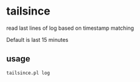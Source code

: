 # tailsince

read last lines of log based on timestamp matching

Default is last 15 minutes

## usage

```
tailsince.pl log
```
